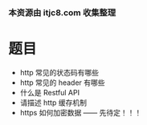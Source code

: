### 本资源由 itjc8.com 收集整理
# 题目

- http 常见的状态码有哪些
- http 常见的 header 有哪些
- 什么是 Restful API
- 请描述 http 缓存机制
- https 如何加密数据 —— 先待定！！！
